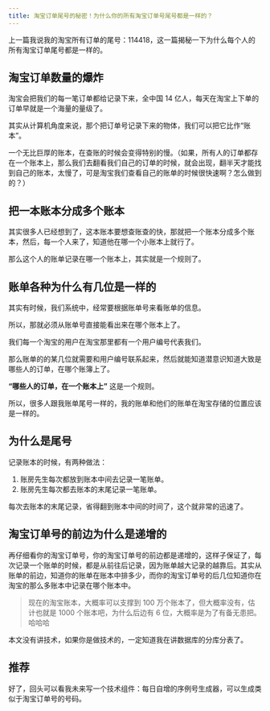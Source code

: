 ```yaml
---
title: 淘宝订单尾号的秘密！为什么你的所有淘宝订单号尾号都是一样的？
---
```




上一篇我说我的淘宝所有订单的尾号：114418，这一篇揭秘一下为什么每个人的所有淘宝订单尾号都是一样的。

## 淘宝订单数量的爆炸

淘宝会把我们的每一笔订单都给记录下来，全中国 14 亿人，每天在淘宝上下单的订单早就是一个海量的量级了。

其实从计算机角度来说，那个把订单号记录下来的物体，我们可以把它比作“账本”。

一个无比巨厚的账本，在查账的时候会变得特别的慢。（如果，所有人的订单都存在一个账本上，那么我们去翻看我们自己的订单的时候，就会出现，翻半天才能找到自己的账本，太慢了，可是淘宝我们查看自己的账单的时候很快速啊？怎么做到的？）



## 把一本账本分成多个账本

其实很多人已经想到了，这本账本要想查账查的快，那就把一个账本分成多个账本，然后，每一个人来了，知道他在哪一个小账本上就行了。

那么这个人的账单记录在哪一个账本上，其实就是一个规则了。



## 账单各种为什么有几位是一样的

其实有时候，我们系统中，经常要根据账单号来看账单的信息。

所以，那就必须从账单号直接能看出来在哪个账本上了。

我们每一个淘宝的用户在淘宝那里都有一个用户编号代表我们。

那么账单的的某几位就需要和用户编号联系起来，然后就能知道潜意识知道大致是哪些人的订单，在哪个账簿上了。

**“哪些人的订单，在一个账本上”** 这是一个规则。 

所以，很多人跟我账单尾号一样的，我的账单和他们的账单在淘宝存储的位置应该是一样的。



## 为什么是尾号

记录账本的时候，有两种做法：

1. 账房先生每次都放到账本中间去记录一笔账单。
2. 账房先生每次都去账本的末尾记录一笔账单。

每次去账本的末尾记录，省得翻到账本中间的时间了，这个就非常的迅速了。



## 淘宝订单号的前边为什么是递增的

再仔细看你的淘宝订单号，你的淘宝订单号的前边都是递增的，这样子保证了，每次记录一个账单的时候，都是从前往后记录，因为账单越大记录的越靠后。其实从账单的前边，知道你的账单在账本中排多少，而你的淘宝订单号的后几位知道你在淘宝的那么多账本中记录在哪个账本中。

> 现在的淘宝账本，大概率可以支撑到 100 万个账本了，但大概率没有，估计也就是 1000 个账本吧，为什么后边有 6 位，大概率是为了有备无患把。哈哈哈

本文没有讲技术，如果你是做技术的，一定知道我在讲数据库的分库分表了。



## 推荐

好了，回头可以看我未来写一个技术组件：每日自增的序例号生成器，可以生成类似于淘宝订单号的号码。















